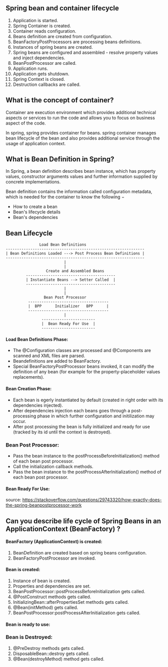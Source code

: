 ## Spring bean and container lifecycle

1. Application is started.
2. Spring Container is created.
3. Container reads configuration.
4. Beans definition are created from configuration.
5. BeanFactoryPostProcessors are processing beans definitions.
6. Instances of spring beans are created.
7. Spring beans are configured and assembled - resolve property values and inject dependencies.
8. BeanPostProcessor are called.
9. Application runs.
10. Application gets shutdown.
11. Spring Context is closed.
12. Destruction callbacks are called.


## What is the concept of container?
Container are execution environment which provides additional technical aspects or services to run the code and allows
you to focus on business aspect of the code. 

In spring, spring provides container for beans. spring container manages bean lifecycle of the bean and also provides
additional service through the usage of application context.


## What is Bean Definition in Spring?
In Spring, a bean definition describes bean instance, which has property values, constructor arguments values and further
information supplied by concrete implementations.

Bean definition contains the information called configuration metadata, which is needed for the container to know the following −

- How to create a bean
- Bean's lifecycle details
- Bean's dependencies


## Bean Lifecycle

                   Load Bean Definitions 
    --------------------------------------------------------------
    | Bean Definitions Loaded ---> Post Process Bean Definitions |
    --------------------------------------------------------------
                              |
                              |
                      Create and Assembled Beans
             ----------------------------------------
             | Instantiate Beans --> Setter Called  |  
             ----------------------------------------
                              |
                              | 
                     Bean Post Processor
              ------------------------------------ 
              |  BPP      Initializer   BPP      |
              ------------------------------------ 
                              |
                    ------------------------
                    |  Bean Ready For Use  |
                    ------------------------
                       
#### Load Bean Definitions Phase:
- The @Configuration classes are processed and @Components are scanned and XML files are parsed.
- Beandefinitions are added to BeanFactory.
- Special BeanFactoryPostProcessor beans invoked, it can modify the definition of any bean (for example for
  the property-placeholder values replacements).

#### Bean Creation Phase:
- Each bean is egerly instantiated by default (created in right order with its dependencies injected).
- After dependencies injection each beans goes through a post-processing phase in which further configuration
  and initilization may occur.
- After post processing the bean is fully initialized and ready for use (tracked by its id until the context is destroyed).

### Bean Post Processor:
- Pass the bean instance to the postProcessBeforeInitialization() method of each bean post processor.
- Call the initialization callback methods.
- Pass the bean instance to the postProcessAfterInitialization() method of each bean post processor.

#### Bean Ready For Use:
source: https://stackoverflow.com/questions/29743320/how-exactly-does-the-spring-beanpostprocessor-work



## Can you describe life cycle of Spring Beans in an ApplicationContext (BeanFactory) ?

#### BeanFactory (ApplicationContext) is created: 

1. BeanDefinition are created based on spring beans configuration.
2. BeanFactoryPostProcessor are invoked.

#### Bean is created:

1. Instance of bean is created.
2. Properties and dependencies are set.
3. BeanPostProcessor::postProcessBeforeInitialization gets called.
4. @PostConstruct methods gets called.
5. InitializingBean::afterPropertiesSet methods gets called.
6. @Bean(initMethod) gets called.
7. BeanPostProcessor:postProcessAfterInitialization gets called.


#### Bean is ready to use:

### Bean is Destroyed:

1. @PreDestroy methods gets called.
2. DisposableBean::destroy gets called.
3. @Bean(destroyMethod) method gets called.




